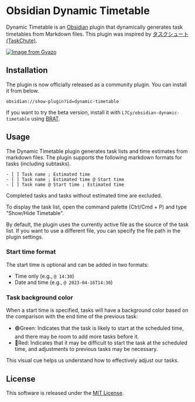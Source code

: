 # Obsidian Dynamic Timetable

Dynamic Timetable is an [Obsidian](https://obsidian.md/) plugin that dynamically generates task timetables from Markdown files. This plugin was inspired by [タスクシュート(TaskChute)](https://cyblog.biz/pro/taskchute2/index2.php).

[![Image from Gyazo](https://i.gyazo.com/807381e9ff8284f186b87dc887f01376.gif)](https://gyazo.com/807381e9ff8284f186b87dc887f01376)

## Installation
The plugin is now officially released as a community plugin. You can install it from below.
```
obsidian://show-plugin?id=dynamic-timetable
```

If you want to try the beta version, install it with `L7Cy/obsidian-dynamic-timetable` using [BRAT](https://github.com/TfTHacker/obsidian42-brat).

## Usage
The Dynamic Timetable plugin generates task lists and time estimates from markdown files. The plugin supports the following markdown formats for tasks (including subtasks).

```
- [ ] Task name ; Estimated time
- [ ] Task name ; Estimated time @ Start time
- [ ] Task name @ Start time ; Estimated time
```
Completed tasks and tasks without estimated time are excluded.

To display the task list, open the command palette (Ctrl/Cmd + P) and type "Show/Hide Timetable".

By default, the plugin uses the currently active file as the source of the task list. If you want to use a different file, you can specify the file path in the plugin settings.

### Start time format
The start time is optional and can be added in two formats:

- Time only (e.g., `@ 14:30`)
- Date and time (e.g., `@ 2023-04-16T14:30`)

### Task background color
When a start time is specified, tasks will have a background color based on the comparison with the end time of the previous task:

- 🟢Green: Indicates that the task is likely to start at the scheduled time, and there may be room to add more tasks before it.
- 🔴Red: Indicates that it may be difficult to start the task at the scheduled time, and adjustments to previous tasks may be necessary.

This visual cue helps us understand how to effectively adjust our tasks.

## License
This software is released under the [MIT License](https://opensource.org/license/mit/).
